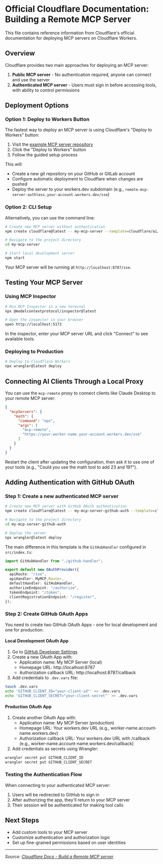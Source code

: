 # Official Cloudflare Documentation: Building a Remote MCP Server

This file contains reference information from Cloudflare's official documentation for deploying MCP servers on Cloudflare Workers.

## Overview

Cloudflare provides two main approaches for deploying an MCP server:

1. **Public MCP server** - No authentication required, anyone can connect and use the server
2. **Authenticated MCP server** - Users must sign in before accessing tools, with ability to control permissions

## Deployment Options

### Option 1: Deploy to Workers Button

The fastest way to deploy an MCP server is using Cloudflare's "Deploy to Workers" button:

1. Visit the [example MCP server repository](https://github.com/cloudflare/example-mcp-server)
2. Click the "Deploy to Workers" button
3. Follow the guided setup process

This will:
- Create a new git repository on your GitHub or GitLab account
- Configure automatic deployment to Cloudflare when changes are pushed
- Deploy the server to your workers.dev subdomain (e.g., `remote-mcp-server-authless.your-account.workers.dev/sse`)

### Option 2: CLI Setup

Alternatively, you can use the command line:

```bash
# Create new MCP server without authentication
npm create cloudflare@latest -- my-mcp-server --template=cloudflare/ai/demos/remote-mcp-authless

# Navigate to the project directory
cd my-mcp-server

# Start local development server
npm start
```

Your MCP server will be running at `http://localhost:8787/sse`.

## Testing Your MCP Server

### Using MCP Inspector

```bash
# Run MCP Inspector in a new terminal
npx @modelcontextprotocol/inspector@latest

# Open the inspector in your browser
open http://localhost:5173
```

In the inspector, enter your MCP server URL and click "Connect" to see available tools.

### Deploying to Production

```bash
# Deploy to Cloudflare Workers
npx wrangler@latest deploy
```

## Connecting AI Clients Through a Local Proxy

You can use the `mcp-remote` proxy to connect clients like Claude Desktop to your remote MCP server:

```json
{
  "mcpServers": {
    "math": {
      "command": "npx",
      "args": [
        "mcp-remote",
        "https://your-worker-name.your-account.workers.dev/sse"
      ]
    }
  }
}
```

Restart the client after updating the configuration, then ask it to use one of your tools (e.g., "Could you use the math tool to add 23 and 19?").

## Adding Authentication with GitHub OAuth

### Step 1: Create a new authenticated MCP server

```bash
# Create new MCP server with GitHub OAuth authentication
npm create cloudflare@latest -- my-mcp-server-github-auth --template=cloudflare/ai/demos/remote-mcp-github-oauth

# Navigate to the project directory
cd my-mcp-server-github-auth

# Deploy the server
npx wrangler@latest deploy
```

The main difference in this template is the `GitHubHandler` configured in `src/index.ts`:

```typescript
import GitHubHandler from "./github-handler";

export default new OAuthProvider({
  apiRoute: "/sse",
  apiHandler: MyMCP.Router,
  defaultHandler: GitHubHandler,
  authorizeEndpoint: "/authorize",
  tokenEndpoint: "/token",
  clientRegistrationEndpoint: "/register",
});
```

### Step 2: Create GitHub OAuth Apps

You need to create two GitHub OAuth Apps - one for local development and one for production:

#### Local Development OAuth App

1. Go to [GitHub Developer Settings](https://github.com/settings/developers)
2. Create a new OAuth App with:
   - Application name: My MCP Server (local)
   - Homepage URL: http://localhost:8787
   - Authorization callback URL: http://localhost:8787/callback
3. Add credentials to `.dev.vars` file:

```bash
touch .dev.vars
echo 'GITHUB_CLIENT_ID="your-client-id"' >> .dev.vars
echo 'GITHUB_CLIENT_SECRET="your-client-secret"' >> .dev.vars
```

#### Production OAuth App

1. Create another OAuth App with:
   - Application name: My MCP Server (production)
   - Homepage URL: Your workers.dev URL (e.g., worker-name.account-name.workers.dev)
   - Authorization callback URL: Your workers.dev URL with /callback (e.g., worker-name.account-name.workers.dev/callback)
2. Add credentials as secrets using Wrangler:

```bash
wrangler secret put GITHUB_CLIENT_ID
wrangler secret put GITHUB_CLIENT_SECRET
```

### Testing the Authentication Flow

When connecting to your authenticated MCP server:
1. Users will be redirected to GitHub to sign in
2. After authorizing the app, they'll return to your MCP server
3. Their session will be authenticated for making tool calls

## Next Steps

- Add custom tools to your MCP server
- Customize authentication and authorization logic
- Set up fine-grained permissions based on user identities

---

*Source: [Cloudflare Docs - Build a Remote MCP server](https://developers.cloudflare.com/agents/guides/build-remote-mcp-server/)*